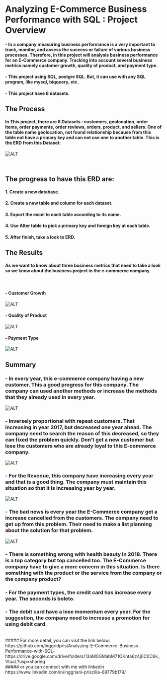 # Analyzing E-Commerce Business Performance with SQL : Project Overview <br>

#### - 	In a company measuring business performance is a very important to track, monitor, and assess the success or failure of various business processes. Therefore, in this project will analysis business performance for an E-Commerce company. Tracking into account several business metrics namely customer growth, quality of product, and payment type.<br>
#### - 	This project using SQL, postgre SQL. But, it can use with any SQL program, like mysql, biqquery, etc.<br>
#### - 	This project have 8 datasets.<br>

## The Process <br>
#### In This project, there are 8 Datasets : customers, geolocation, order items, order payments, order reviews, orders, product, and sellers. One of the table name geolocation, not found relationship because from this table not have a primary key and can not use one to another table. This is the ERD from this Dataset: <br>

![ALT](https://github.com/inggridpris/Analyzing-E-Commerce-Business-Performance-with-SQL-/blob/main/Fig/ERD.jpg "ERD")

<br>

## The progress to have this ERD are: <br>
#### 1.	Create a new database.<br>
#### 2.	Create a new table and column for each dataset.<br>
#### 3.	Export the excel to each table according to its name.<br>
#### 4.	Use Alter table to pick a primary key and foreign key at each table.<br>
#### 5.	After finish, take a look to ERD.<br>

## The Results<br>
#### As we want to know about three business metrics that need to take a look so we know about the business project in the e-commerce company.<br>
<br>

#### -	Customer Growth <br>
![ALT](https://github.com/inggridpris/Analyzing-E-Commerce-Business-Performance-with-SQL-/blob/main/Fig/The%20combine%20of%20the%20matrics.jpg "Customers Growth")


#### -	Quality of Product <br>
![ALT](https://github.com/inggridpris/Analyzing-E-Commerce-Business-Performance-with-SQL-/blob/main/Fig/All%20metrics.jpg "Quality of Product")

#### -	Payment Type <br>
 ![ALT](https://github.com/inggridpris/Analyzing-E-Commerce-Business-Performance-with-SQL-/blob/main/Fig/graph%20payment%20types%20in%20year.jpg "PaymentType")

## Summary<br>
### -	In every year, this e-commerce company having a new customer. This a good progress for this company. The company can used another methods or increase the methods that they already used in every year.<br>
![ALT](https://github.com/inggridpris/Analyzing-E-Commerce-Business-Performance-with-SQL-/blob/main/Fig/graphics%20new%20customer.jpg "new customers")
<br>

### - Inversely proportional with repeat customers. That increasing in year 2017, but decreased one year ahead. The company need to search the reason of this decreased, so they can fixed the problem quickly. Don’t get a new customer but lose the customers who are already loyal to this E-commerce company.<br>
![ALT](https://github.com/inggridpris/Analyzing-E-Commerce-Business-Performance-with-SQL-/blob/main/Fig/monthly%20user%20and%20reoaet%20cus.jpg "repeat customers")
<br>

### -	For the Revenue, this company have increasing every year and that is a good thing. The company must maintain this situation so that it is increasing year by year.<br>
![ALT](https://github.com/inggridpris/Analyzing-E-Commerce-Business-Performance-with-SQL-/blob/main/Fig/revenue%20graph.jpg "Revenue")
<br>

### -	The bad news is every year the E-Commerce company get a increase cancelled from the customers. The company need to get up from this problem. Their need to make a list planning about the solution for that problem.<br>
![ALT](https://github.com/inggridpris/Analyzing-E-Commerce-Business-Performance-with-SQL-/blob/main/Fig/graph%20cancel.jpg "Cancelled")
<br>

### -	There is something wrong with health beauty in 2018. There is a top category but top cancelled too. The E-Commerce company have to give a more concern in this situation. Is there something with the product or the service from the company or the company product?<br>
### -	For the payment types, the credit card has increase every year. The seconds is boleto.<br>
### -	The debit card have a lose momentum every year. For the suggestion, the company need to increase a promotion for using debit card.<br>

<br>
##### For more detail, you can visit the link below:
https://github.com/inggridpris/Analyzing-E-Commerce-Business-Performance-with-SQL-
https://drive.google.com/drive/folders/13aM0GMabM71OKnta6z4j0C0C6k_VtuaL?usp=sharing
<br>
##### or you can connect with me with linkedin
https://www.linkedin.com/in/inggriani-priscilia-69779b179/

